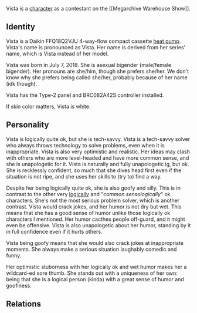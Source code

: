 Vista is a [character](Characters) as a contestant on the [[Megarchive Warehouse Show]].

## Identity
Vista is a Daikin FFQ18Q2VJU 4-way-flow compact cassette [heat pump](Air%20Conditioners.md). Vista's name is pronounced as Vista. Her name is derived from her series' name, which is Vista instead of her model.

Vista was born in July 7, 2018. She is asexual bigender (male/female bigender). Her pronouns are she/him, though she prefers she/her. We don't know why she prefers being called she/her, probably because of her name (idk though).

Vista has the Type-2 panel and BRC082A42S controller installed. 

If skin color matters, Vista is white.

## Personality
Vista is logically quite ok, but she is tech-savvy. Vista is a tech-savvy solver who always throws technology to solve problems, even when it is inappropriate. Vista is also very optimistic and realistic. Her ideas may clash with others who are more level-headed and have more common sense, and she is unapologetic for it. Vista is naturally and fully unapologetic ig, but ok. She is recklessly confident, so much that she dives head first even if the situation is not ripe, and she uses her skills to (try to) find a way.

Despite her being logically quite ok, she is also goofy and silly. This is in contrast to the other very [logi](KaHLium.md)[cal](Fisios.md)[ly](ToshyMEM.md) and "*common sensologically*" ok characters. She's not the most serious problem solver, which is another contrast. Vista would crack jokes, and her humor is not dry but wet. This means that she has a good sense of humor unlike those logically ok characters I mentioned. Her humor cacthes people off-guard, and it might even be offensive. Vista is also unapologetic about her humor, standing by it in full confidence even if it hurts others.

Vista being goofy means that she would also crack jokes at inappropriate moments. She always make a serious situation laughably comedic and funny.

Her optimistic stuborness with her logically ok and wet humor makes her a wildcard-ed sore thumb. She stands out with a uniqueness of her own: being that she is a logical person (kinda) with a great sense of humor and goofiness.

## Relations